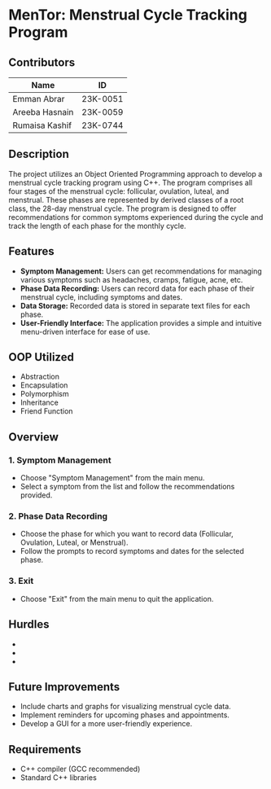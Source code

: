 # MenTor: Menstrual Cycle Tracking Program

## Contributors

| Name             | ID           |
| ---------------- | ------------ |
| Emman Abrar      | 23K-0051     |
| Areeba Hasnain   | 23K-0059     |
| Rumaisa Kashif   | 23K-0744     |

## Description
The project utilizes an Object Oriented Programming approach to develop a menstrual cycle tracking program using C++. The program comprises all four stages of the menstrual cycle: follicular, ovulation, luteal, and menstrual. These phases are represented by derived classes of a root class, the 28-day menstrual cycle. The program is designed to offer recommendations for common symptoms experienced during the cycle and track the length of each phase for the monthly cycle.

## Features
- **Symptom Management:** Users can get recommendations for managing various symptoms such as headaches, cramps, fatigue, acne, etc.
- **Phase Data Recording:** Users can record data for each phase of their menstrual cycle, including symptoms and dates.
- **Data Storage:** Recorded data is stored in separate text files for each phase.
- **User-Friendly Interface:** The application provides a simple and intuitive menu-driven interface for ease of use.

## OOP Utilized
- Abstraction
- Encapsulation
- Polymorphism
- Inheritance
- Friend Function

## Overview
### 1. Symptom Management
- Choose "Symptom Management" from the main menu.
- Select a symptom from the list and follow the recommendations provided.

### 2. Phase Data Recording
- Choose the phase for which you want to record data (Follicular, Ovulation, Luteal, or Menstrual).
- Follow the prompts to record symptoms and dates for the selected phase.

### 3. Exit
- Choose "Exit" from the main menu to quit the application.

## Hurdles
-
-
-

## Future Improvements
- Include charts and graphs for visualizing menstrual cycle data.
- Implement reminders for upcoming phases and appointments.
- Develop a GUI for a more user-friendly experience.

## Requirements
- C++ compiler (GCC recommended)
- Standard C++ libraries
